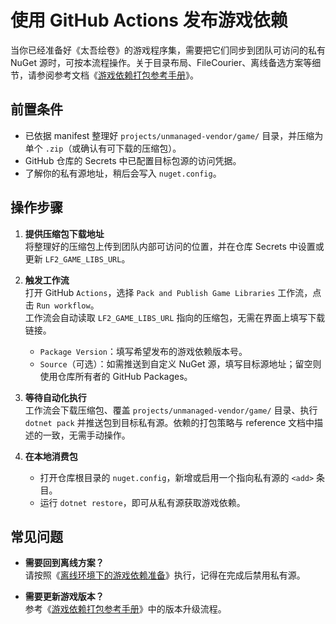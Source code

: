 # 使用 GitHub Actions 发布游戏依赖

当你已经准备好《太吾绘卷》的游戏程序集，需要把它们同步到团队可访问的私有 NuGet 源时，可按本流程操作。关于目录布局、FileCourier、离线备选方案等细节，请参阅参考文档《[游戏依赖打包参考手册](../reference/game-libs-packaging.md)》。

## 前置条件

- 已依据 manifest 整理好 `projects/unmanaged-vendor/game/` 目录，并压缩为单个 `.zip`（或确认有可下载的压缩包）。
- GitHub 仓库的 Secrets 中已配置目标包源的访问凭据。
- 了解你的私有源地址，稍后会写入 `nuget.config`。

## 操作步骤

1. **提供压缩包下载地址**  
   将整理好的压缩包上传到团队内部可访问的位置，并在仓库 Secrets 中设置或更新 `LF2_GAME_LIBS_URL`。

2. **触发工作流**  
   打开 GitHub `Actions`，选择 `Pack and Publish Game Libraries` 工作流，点击 `Run workflow`。  
   工作流会自动读取 `LF2_GAME_LIBS_URL` 指向的压缩包，无需在界面上填写下载链接。  
   - `Package Version`：填写希望发布的游戏依赖版本号。  
   - `Source`（可选）：如需推送到自定义 NuGet 源，填写目标源地址；留空则使用仓库所有者的 GitHub Packages。

3. **等待自动化执行**  
   工作流会下载压缩包、覆盖 `projects/unmanaged-vendor/game/` 目录、执行 `dotnet pack` 并推送包到目标私有源。依赖的打包策略与 reference 文档中描述的一致，无需手动操作。

4. **在本地消费包**  
   - 打开仓库根目录的 `nuget.config`，新增或启用一个指向私有源的 `<add>` 条目。  
   - 运行 `dotnet restore`，即可从私有源获取游戏依赖。

## 常见问题

- **需要回到离线方案？**  
  请按照《[离线环境下的游戏依赖准备](./game-libs-offline-setup.md)》执行，记得在完成后禁用私有源。

- **需要更新游戏版本？**  
  参考《[游戏依赖打包参考手册](../reference/game-libs-packaging.md#升级到新游戏版本)》中的版本升级流程。
